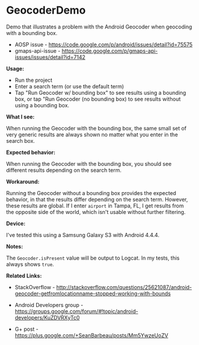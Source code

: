 GeocoderDemo
================

Demo that illustrates a problem with the Android Geocoder when geocoding with a bounding box.

* AOSP issue - https://code.google.com/p/android/issues/detail?id=75575
* gmaps-api-issue - https://code.google.com/p/gmaps-api-issues/issues/detail?id=7142

**Usage:**

 * Run the project
 * Enter a search term (or use the default term)
 * Tap "Run Geocoder w/ bounding box" to see results using a bounding box, or tap 
   "Run Geocoder (no bounding box) to see results without using a bounding box.

**What I see:**

When running the Geocoder with the bounding box, the same small set of very generic results are 
always shown no matter what you enter in the search box.

**Expected behavior:**

When running the Geocoder with the bounding box, you should see different results depending on the
search term.

**Workaround:**

Running the Geocoder without a bounding box provides the expected behavior, in that the results 
differ depending on the search term.  However, these results are global.  If I enter `airport` 
in Tampa, FL, I get results from the opposite side of the world, which isn't usable without further 
filtering.

**Device:**

I've tested this using a Samsung Galaxy S3 with Android 4.4.4.

**Notes:**

The `Geocoder.isPresent` value will be output to Logcat.  In my tests, this always shows `true`.

**Related Links:**

* StackOverflow - http://stackoverflow.com/questions/25621087/android-geocoder-getfromlocationname-stopped-working-with-bounds

* Android Developers group - https://groups.google.com/forum/#!topic/android-developers/KuZDVRXyTc0

* G+ post - https://plus.google.com/+SeanBarbeau/posts/Mm5YwzeUoZV
